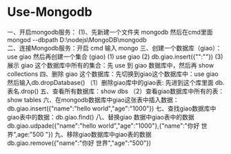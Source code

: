 # Use-Mongodb<br>
一、开启mongodb服务：
        (1)、先新建一个文件夹 mongodb 然后在cmd里面  mongod --dbpath D:\nodejs\MongoDB\mongodb   
二、连接Mongodb服务：开启 cmd 输入 mongo
三、创建一个数据库（giao）：use giao 然后再创建一个集合 (giao) 
        (1) use giao
        (2)  db.giao.insert({"":""})
        (3)  展示 giao 这个数据库中所有的集合：先 use 到 giao 数据库中，然后再 show collections
四、删除 giao 这个数据库：先切换到giao这个数据库中：use giao 然后输入db.dropDatabase()
      （1）删除giao库中的giao表: 先进到这个库里面 db.表名.drop()
五、查看所有数据库：show dbs
      （2）查看giao数据库中所有的表：show tables
六、在mongodb数据库中giao这张表中插入数据：db.giao.insert({"name":"hello world","age":"1000"})
七、查找giao数据库中giao表中的数据：db.giao.find()
八、替换giao 数据中giao表中的数据 db.giao.udpade({"name":"hello world","age":"1000"},{"name":"你好 世界",age:"500 "})
九、移除giao数据库中giao表的数据  db.giao.remove({"name":"你好 世界","age":"500"})
